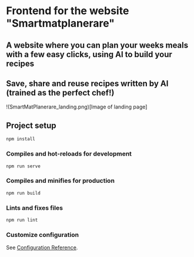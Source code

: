 # Frontend for the website "Smartmatplanerare"

## A website where you can plan your weeks meals with a few easy clicks, using AI to build your recipes
## Save, share and reuse recipes written by AI (trained as the perfect chef!)

!(SmartMatPlanerare_landing.png)[Image of landing page]

## Project setup
```
npm install
```

### Compiles and hot-reloads for development
```
npm run serve
```

### Compiles and minifies for production
```
npm run build
```

### Lints and fixes files
```
npm run lint
```

### Customize configuration
See [Configuration Reference](https://cli.vuejs.org/config/).
